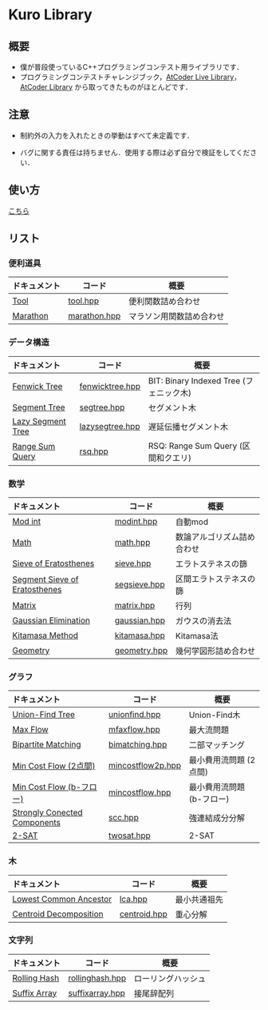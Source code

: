 # Kuro Library

## 概要

- 僕が普段使っているC++プログラミングコンテスト用ライブラリです．
- プログラミングコンテストチャレンジブック，[AtCoder Live Library](https://github.com/atcoder/live_library)，[AtCoder Library](https://github.com/atcoder/ac-library) から取ってきたものがほとんどです．

## 注意

- 制約外の入力を入れたときの挙動はすべて未定義です．

- バグに関する責任は持ちません．使用する際は必ず自分で検証をしてください．

## 使い方

[こちら](document/howtouse.md)

## リスト


### 便利道具

| ドキュメント                     | コード                            | 概要                     |
| :------------------------------- | --------------------------------- | ------------------------ |
| [Tool](document/tool.md)         | [tool.hpp](kuro/tool.hpp)         | 便利関数詰め合わせ       |
| [Marathon](document/marathon.md) | [marathon.hpp](kuro/marathon.hpp) | マラソン用関数詰め合わせ |


### データ構造

| ドキュメント                                 | コード                                  | 概要                                    |
| :------------------------------------------- | --------------------------------------- | --------------------------------------- |
| [Fenwick Tree](document/fenwicktree.md)      | [fenwicktree.hpp](kuro/fenwicktree.hpp) | BIT: Binary Indexed Tree (フェニック木) |
| [Segment Tree](document/segtree.md)          | [segtree.hpp](kuro/segtree.hpp)         | セグメント木                            |
| [Lazy Segment Tree](document/lazysegtree.md) | [lazysegtree.hpp](kuro/lazysegtree.hpp) | 遅延伝播セグメント木                    |
| [Range Sum Query](document/rsq.md)           | [rsq.hpp](kuro/rsq.hpp)                 | RSQ: Range Sum Query (区間和クエリ)     |

### 数学

| ドキュメント                                          | コード                            | 概要                       |
| :---------------------------------------------------- | --------------------------------- | -------------------------- |
| [Mod int](document/modint.md)                         | [modint.hpp](kuro/modint.hpp)     | 自動mod                    |
| [Math](document/math.md)                              | [math.hpp](kuro/math.hpp)         | 数論アルゴリズム詰め合わせ |
| [Sieve of Eratosthenes](document/sieve.md)            | [sieve.hpp](kuro/sieve.hpp)       | エラトステネスの篩         |
| [Segment Sieve of Eratosthenes](document/segsieve.md) | [segsieve.hpp](kuro/segsieve.hpp) | 区間エラトステネスの篩     |
| [Matrix](document/matrix.md)                          | [matrix.hpp](kuro/matrix.hpp)     | 行列                       |
| [Gaussian Elimination](document/gaussian.md)          | [gaussian.hpp](kuro/gaussian.hpp) | ガウスの消去法             |
| [Kitamasa Method](document/kitamasa.md)               | [kitamasa.hpp](kuro/kitamasa.hpp) | Kitamasa法                 |
| [Geometry](document/geometry.md)                      | [geometry.hpp](kuro/geometry.hpp)      | 幾何学図形詰め合わせ       |

### グラフ

| ドキュメント                                        | コード                                      | 概要                      |
| :-------------------------------------------------- | ------------------------------------------- | ------------------------- |
| [Union-Find Tree](document/unionfind.md)            | [unionfind.hpp](kuro/unionfind.hpp)         | Union-Find木              |
| [Max Flow](document/maxflow.md)                     | [mfaxflow.hpp](kuro/maxflow.hpp)            | 最大流問題                |
| [Bipartite Matching](document/bimatching.md)        | [bimatching.hpp](kuro/bimatching.hpp)       | 二部マッチング            |
| [Min Cost Flow (2点間)](document/mincostflow2p.md)  | [mincostflow2p.hpp](kuro/mincostflow2p.hpp) | 最小費用流問題 (2点間)    |
| [Min Cost Flow (b-フロー)](document/mincostflow.md) | [mincostflow.hpp](kuro/mincostflow.hpp)     | 最小費用流問題 (b-フロー) |
| [Strongly Conected Components](document/scc.md)     | [scc.hpp](kuro/scc.hpp)                     | 強連結成分分解            |
| [2-SAT](document/twosat.md)                         | [twosat.hpp](kuro/twosat.hpp)               | 2-SAT                     |

### 木

| ドキュメント                                   | コード                            | 概要         |
| :--------------------------------------------- | --------------------------------- | ------------ |
| [Lowest Common Ancestor](document/lca.md)      | [lca.hpp](kuro/lca.hpp)           | 最小共通祖先 |
| [Centroid Decomposition](document/centroid.md) | [centroid.hpp](kuro/centroid.hpp) | 重心分解     |

### 文字列

| ドキュメント                            | コード                                  | 概要               |
| :-------------------------------------- | --------------------------------------- | ------------------ |
| [Rolling Hash](document/rollinghash.md) | [rollinghash.hpp](kuro/rollinghash.hpp) | ローリングハッシュ |
| [Suffix Array](document/suffixarray.md) | [suffixarray.hpp](kuro/suffixarray.hpp) | 接尾辞配列         |

